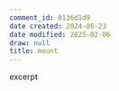```yaml
---
comment_id: 0136d1d9
date created: 2024-06-23
date modified: 2025-02-06
draw: null
title: mount
---
```

excerpt

<!-- more -->
